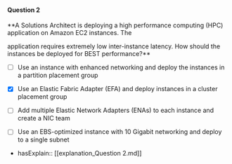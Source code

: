 #### Question  2


**A Solutions Architect is deploying a high performance computing (HPC) application on Amazon EC2 instances. The

application requires extremely low inter-instance latency. How should the instances be deployed for BEST performance?**


- [ ] Use an instance with enhanced networking and deploy the instances in a partition placement group


- [x] Use an Elastic Fabric Adapter (EFA) and deploy instances in a cluster placement group


- [ ] Add multiple Elastic Network Adapters (ENAs) to each instance and create a NIC team


- [ ] Use an EBS-optimized instance with 10 Gigabit networking and deploy to a single subnet



- hasExplain:: [[explanation_Question  2.md]]